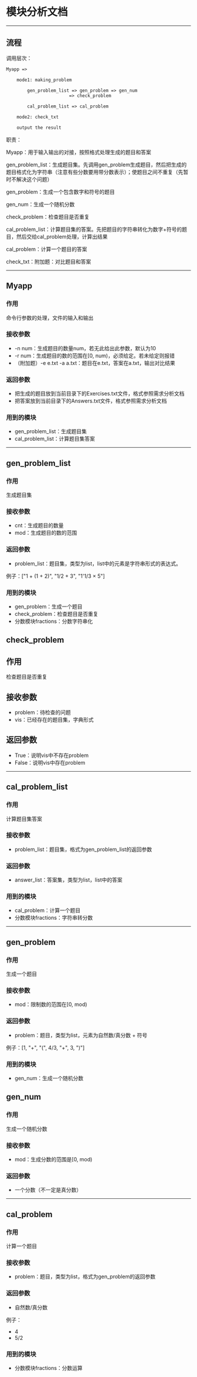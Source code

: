 # 模块分析文档

---

## 流程

调用层次：

```txt
Myapp =>

    mode1: making_problem

        gen_problem_list => gen_problem => gen_num
                        => check_problem

        cal_problem_list => cal_problem

    mode2: check_txt

    output the result
```

职责：

Myapp：用于输入输出的对接，按照格式处理生成的题目和答案

gen_problem_list：生成题目集。先调用gen_problem生成题目，然后把生成的题目格式化为字符串（注意有些分数要用带分数表示）；使题目之间不重复（先暂时不解决这个问题）

gen_problem：生成一个包含数字和符号的题目

gen_num：生成一个随机分数

check_problem：检查题目是否重复

cal_problem_list：计算题目集的答案。先把题目的字符串转化为数字+符号的题目，然后交给cal_problem处理，计算出结果

cal_problem：计算一个题目的答案

check_txt：附加题：对比题目和答案

---

## Myapp

### 作用

命令行参数的处理，文件的输入和输出

### 接收参数

- -n num：生成题目的数量num，若无此给出此参数，默认为10
- -r num：生成题目的数的范围在[0, num)，必须给定。若未给定则报错
- （附加题）-e e.txt -a a.txt：题目在e.txt，答案在a.txt，输出对比结果

### 返回参数

- 把生成的题目放到当前目录下的Exercises.txt文件，格式参照需求分析文档
- 把答案放到当前目录下的Answers.txt文件，格式参照需求分析文档

### 用到的模块

- gen_problem_list：生成题目集
- cal_problem_list：计算题目集答案

---

## gen_problem_list

### 作用

生成题目集

### 接收参数

- cnt：生成题目的数量
- mod：生成题目的数的范围

### 返回参数

- problem_list：题目集，类型为list，list中的元素是字符串形式的表达式。

例子：["1 + (1 + 2)", "1/2 + 3", "1'1/3 × 5"]

### 用到的模块

- gen_problem：生成一个题目
- check_problem：检查题目是否重复
- 分数模块fractions：分数字符串化

## check_problem

## 作用

检查题目是否重复

## 接收参数

- problem：待检查的问题
- vis：已经存在的题目集，字典形式

## 返回参数

- True：说明vis中不存在problem
- False：说明vis中存在problem

---

## cal_problem_list

### 作用

计算题目集答案

### 接收参数

- problem_list：题目集，格式为gen_problem_list的返回参数

### 返回参数

- answer_list：答案集，类型为list，list中的答案

### 用到的模块

- cal_problem：计算一个题目
- 分数模块fractions：字符串转分数

---

## gen_problem

### 作用

生成一个题目

### 接收参数

- mod：限制数的范围在[0, mod)

### 返回参数

- problem：题目，类型为list，元素为自然数/真分数 + 符号

例子：[1, "+", "(", 4/3, "+", 3, ")"]

### 用到的模块

- gen_num：生成一个随机分数

## gen_num

### 作用

生成一个随机分数

### 接收参数

- mod：生成分数的范围是[0, mod)

### 返回参数

- 一个分数（不一定是真分数）

---

## cal_problem

### 作用

计算一个题目

### 接收参数

- problem：题目，类型为list，格式为gen_problem的返回参数

### 返回参数

- 自然数/真分数

例子：

- 4
- 5/2

### 用到的模块

- 分数模块fractions：分数运算
